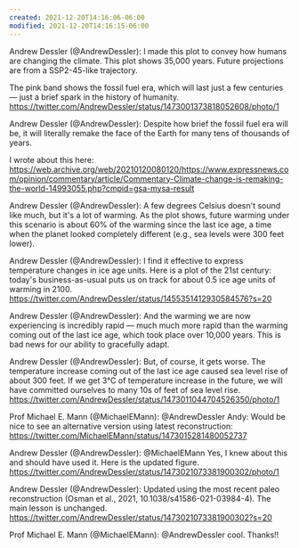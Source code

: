 ```yaml
---
created: 2021-12-20T14:16:06-06:00
modified: 2021-12-20T14:16:15-06:00
---
```


Andrew Dessler (@AndrewDessler): I made this plot to convey how humans are changing the climate.  This plot shows 35,000 years.  Future projections are from a SSP2-45-like trajectory.

The pink band shows the fossil fuel era, which will last just a few centuries — just a brief spark in the history of humanity. https://twitter.com/AndrewDessler/status/1473001373818052608/photo/1

Andrew Dessler (@AndrewDessler): Despite how brief the fossil fuel era will be, it will literally remake the face of the Earth for many tens of thousands of years.

I wrote about this here: 
https://web.archive.org/web/20210120080120/https://www.expressnews.com/opinion/commentary/article/Commentary-Climate-change-is-remaking-the-world-14993055.php?cmpid=gsa-mysa-result

Andrew Dessler (@AndrewDessler): A few degrees Celsius doesn't sound like much, but it's a lot of warming.  As the plot shows, future warming under this scenario is about 60% of the warming since the last ice age, a time when the planet looked completely different (e.g., sea levels were 300 feet lower).

Andrew Dessler (@AndrewDessler): I find it effective to express temperature changes in ice age units.  Here is a plot of the 21st century: today's business-as-usual puts us on track for about 0.5 ice age units of warming in 2100.
https://twitter.com/AndrewDessler/status/1455351412930584576?s=20

Andrew Dessler (@AndrewDessler): And the warming we are now experiencing is incredibly rapid — much much more rapid than the warming coming out of the last ice age, which took place over 10,000 years.  This is bad news for our ability to gracefully adapt.

Andrew Dessler (@AndrewDessler): But, of course, it gets worse.  The temperature increase coming out of the last ice age caused sea level rise of about 300 feet.  If we get 3°C of temperature increase in the future, we will have committed ourselves to many 10s of feet of sea level rise. https://twitter.com/AndrewDessler/status/1473011044704526350/photo/1

Prof Michael E. Mann (@MichaelEMann): @AndrewDessler Andy: Would be nice to see an alternative version using latest reconstruction: https://twitter.com/MichaelEMann/status/1473015281480052737

Andrew Dessler (@AndrewDessler): @MichaelEMann Yes, I knew about this and should have used it.  Here is the updated figure. https://twitter.com/AndrewDessler/status/1473021073381900302/photo/1

Andrew Dessler (@AndrewDessler): Updated using the most recent paleo reconstruction (Osman et al., 2021, 10.1038/s41586-021-03984-4).  The main lesson is unchanged.
https://twitter.com/AndrewDessler/status/1473021073381900302?s=20

Prof Michael E. Mann (@MichaelEMann): @AndrewDessler cool. Thanks!!
